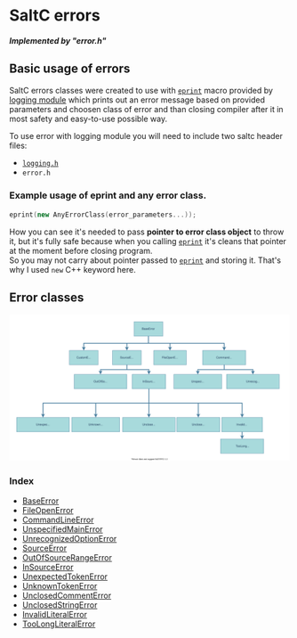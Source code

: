 # SaltC errors
##### Implemented by "error.h" 

## Basic usage of errors
SaltC errors classes were created to use with [`eprint`](<eprint-link-placeholder>) macro provided by
    [logging module](<logging-module-link-placeholder>) which prints out an error message based on provided parameters and choosen class of error and than closing compiler after it in most safety and easy-to-use possible way.

To use error with logging module you will need to include two saltc header files:
+ [`logging.h`](<logging-module-link-placeholder>)
+ `error.h`

### **Example usage of eprint and any error class.**
```cpp
eprint(new AnyErrorClass(error_parameters...));
```

How you can see it's needed to pass **pointer to error class object** to throw it,
    but it's fully safe because when you calling [`eprint`](<eprint-link-placeholder>) it's cleans that pointer at the moment before closing program.<br>
    So you may not carry about pointer passed to [`eprint`](<eprint-link-placeholder>) and storing it. That's why I used `new` C++ keyword here.


## Error classes
![Error classes diagram](../../__assets__/errors/errors.drawio.svg)

### **Index**
+ [BaseError](BaseError/README.md)
+ [FileOpenError](FileOpenError/README.md)
+ [CommandLineError](CommandLineError/README.md)
+ [UnspecifiedMainError](UnspecifiedMainError/README.md)
+ [UnrecognizedOptionError](UnrecognizedOptionError/README.md)
+ [SourceError](SourceError/README.md)
+ [OutOfSourceRangeError](OutOfSourceRangeError/README.md)
+ [InSourceError](InSourceError/README.md)
+ [UnexpectedTokenError](UnexpectedTokenError/README.md)
+ [UnknownTokenError](UnknownTokenError/README.md)
+ [UnclosedCommentError](UnclosedCommentError/README.md)
+ [UnclosedStringError](UnclosedStringError/README.md)
+ [InvalidLiteralError](InvalidLiteralError/README.md)
+ [TooLongLiteralError](TooLongLiteralError/README.md)
